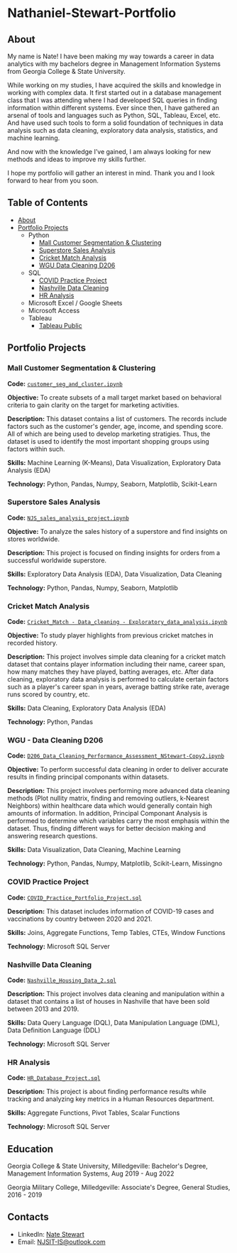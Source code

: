 # Nathaniel-Stewart-Portfolio
## About
My name is Nate! I have been making my way towards a career in data analytics with my bachelors degree in Management Information Systems from Georgia College & State University.

While working on my studies, I have acquired the skills and knowledge in working with complex data. It first started out in a database management class that I was attending where I had developed SQL queries in finding information within different systems. 
Ever since then, I have gathered an arsenal of tools and languages such as Python, SQL, Tableau, Excel, etc. And have used such tools to form a solid foundation of techniques in data analysis such as data cleaning, exploratory data analysis, statistics, and machine learning.

And now with the knowledge I’ve gained, I am always looking for new methods and ideas to improve my skills further.

I hope my portfolio will gather an interest in mind. Thank you and I look forward to hear from you soon.


## Table of Contents
- [About](https://github.com/NJSDragonBoltData/Nathaniel-Stewart-Portfolio?tab=readme-ov-file#about)
- [Portfolio Projects](https://github.com/NJSDragonBoltData/Nathaniel-Stewart-Portfolio?tab=readme-ov-file#portfolio-projects)
  - Python
    - [Mall Customer Segmentation & Clustering](https://github.com/NJSDragonBoltData/Nathaniel-Stewart-Portfolio?tab=readme-ov-file#mall-customer-segmentation--clustering)
    - [Superstore Sales Analysis](https://github.com/NJSDragonBoltData/Nathaniel-Stewart-Portfolio#superstore-sales-analysis)
    - [Cricket Match Analysis](https://github.com/NJSDragonBoltData/Nathaniel-Stewart-Portfolio#cricket-match-analysis)
    - [WGU Data Cleaning D206](https://github.com/NJSDragonBoltData/Nathaniel-Stewart-Portfolio?tab=readme-ov-file#wgu---data-cleaning-d206)
  - SQL
    - [COVID Practice Project](https://github.com/NJSDragonBoltData/Nathaniel-Stewart-Portfolio?tab=readme-ov-file#covid-practice-project)
    - [Nashville Data Cleaning](https://github.com/NJSDragonBoltData/Nathaniel-Stewart-Portfolio?tab=readme-ov-file#nashville-data-cleaning)
    - [HR Analysis](https://github.com/NJSDragonBoltData/Nathaniel-Stewart-Portfolio?tab=readme-ov-file#hr-analysis)
  - Microsoft Excel / Google Sheets
  - Microsoft Access
  - Tableau
    - [Tableau Public](https://public.tableau.com/app/profile/nate.stewart7404/vizzes)


## Portfolio Projects

### Mall Customer Segmentation & Clustering
**Code:** [`customer_seg_and_cluster.ipynb`](https://github.com/NJSDragonBoltData/Nate_Stewart_Portfolio_Projects/blob/main/customer_seg_and_cluster.ipynb)

**Objective:** To create subsets of a mall target market based on behavioral criteria to gain clarity on the target for marketing activities.

**Description:** This dataset contains a list of customers. The records include factors such as the customer's gender, age, income, and spending score. All of which are being used to develop marketing stratigies. Thus, the dataset is used to identify the most important shopping groups using factors within such.

**Skills:** Machine Learning (K-Means), Data Visualization, Exploratory Data Analysis (EDA)

**Technology:** Python, Pandas, Numpy, Seaborn, Matplotlib, Scikit-Learn

### Superstore Sales Analysis
**Code:** [`NJS_sales_analysis_project.ipynb`](https://github.com/NJSDragonBoltData/Nate_Stewart_Portfolio_Projects/blob/main/NJS_sales_analysis_project.ipynb)

**Objective:** To analyze the sales history of a superstore and find insights on stores worldwide.

**Description:** This project is focused on finding insights for orders from a successful worldwide superstore.

**Skills:** Exploratory Data Analysis (EDA), Data Visualization, Data Cleaning

**Technology:** Python, Pandas, Numpy, Seaborn, Matplotlib

### Cricket Match Analysis
**Code:** [`Cricket_Match - Data_cleaning - Exploratory_data_analysis.ipynb`](https://github.com/NJSDragonBoltData/Nate_Stewart_Portfolio_Projects/blob/main/Cricket_Match%20-%20Data_cleaning%20-%20Exploratory_data_analysis.ipynb)

**Objective:** To study player highlights from previous cricket matches in recorded history.

**Description:** This project involves simple data cleaning for a cricket match dataset that contains player information including their name, career span, how many matches they have played, batting averages, etc. After data cleaning, exploratory data analysis is performed to calculate certain factors such as a player's career span in years, average batting strike rate, average runs scored by country, etc.

**Skills:** Data Cleaning, Exploratory Data Analysis (EDA)

**Technology:** Python, Pandas

### WGU - Data Cleaning D206
**Code:** [`D206_Data_Cleaning_Performance_Assessment_NStewart-Copy2.ipynb`](https://github.com/NJSDragonBoltData/Nate_Stewart_Portfolio_Projects/blob/main/D206_Data_Cleaning_Performance_Assessment_NStewart-Copy2.ipynb)

**Objective:** To perform successful data cleaning in order to deliver accurate results in finding principal componants within datasets.

**Description:** This project involves performing more advanced data cleaning methods (Plot nullity matrix, finding and removing outliers, k-Nearest Neighbors) within healthcare data which would generally contain high amounts of information. In addition, Principal Componant Analysis is performed to determine which variables carry the most emphasis within the dataset. Thus, finding different ways for better decision making and answering research questions.

**Skills:** Data Visualization, Data Cleaning, Machine Learning

**Technology:** Python, Pandas, Numpy, Matplotlib, Scikit-Learn, Missingno

### COVID Practice Project
**Code:** [`COVID_Practice_Portfolio_Project.sql`](https://github.com/NJSDragonBoltData/Nate_Stewart_Portfolio_Projects/blob/main/COVID_Practice_Portfolio_Project.sql)

**Description:** This dataset includes information of COVID-19 cases and vaccinations by country between 2020 and 2021.

**Skills:** Joins, Aggregate Functions, Temp Tables, CTEs, Window Functions

**Technology:** Microsoft SQL Server

### Nashville Data Cleaning
**Code:** [`Nashville_Housing_Data_2.sql`](https://github.com/NJSDragonBoltData/Nate_Stewart_Portfolio_Projects/blob/main/Nashville_Housing_Data_2.sql)

**Description:** This project involves data cleaning and manipulation within a dataset that contains a list of houses in Nashville that have been sold between 2013 and 2019.

**Skills:** Data Query Language (DQL), Data Manipulation Language (DML), Data Definition Language (DDL)

**Technology:** Microsoft SQL Server

### HR Analysis
**Code:** [`HR_Database_Project.sql`](https://github.com/NJSDragonBoltData/Nate_Stewart_Portfolio_Projects/blob/main/HR_Database_Project.sql)

**Description:** This project is about finding performance results while tracking and analyzing key metrics in a Human Resources department.

**Skills:** Aggregate Functions, Pivot Tables, Scalar Functions

**Technology:** Microsoft SQL Server

## Education
Georgia College & State University, Milledgeville:
Bachelor's Degree, Management Information Systems,
Aug 2019 - Aug 2022

Georgia Military College, Milledgeville:
Associate's Degree, General Studies,
2016 - 2019

## Contacts
- LinkedIn: [Nate Stewart](https://www.linkedin.com/in/nathaniel-stewart-003899208/)
- Email: NJSIT-IS@outlook.com
